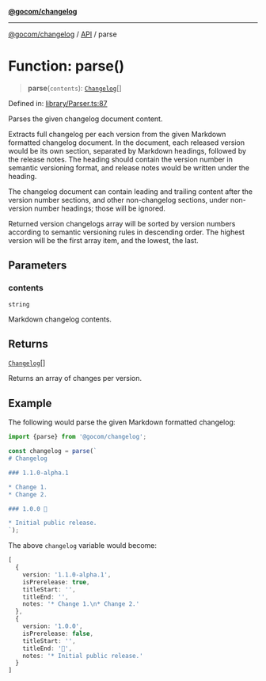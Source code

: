 [**@gocom/changelog**](../README.md)

***

[@gocom/changelog](../README.md) / [API](../Public/API.md) / parse

# Function: parse()

> **parse**(`contents`): [`Changelog`](../Types/API.Changelog.md)[]

Defined in: [library/Parser.ts:87](https://github.com/gocom/changelog/blob/d7610e18677cf5f8af9dd71b6bce7f7fdfcc40fa/src/library/Parser.ts#L87)

Parses the given changelog document content.

Extracts full changelog per each version from the given Markdown formatted changelog document. In the document,
each released version would be its own section, separated by Markdown headings, followed by the release
notes. The heading should contain the version number in semantic versioning format, and release notes would be
written under the heading.

The changelog document can contain leading and trailing content after the version number sections, and other
non-changelog sections, under non-version number headings; those will be ignored.

Returned version changelogs array will be sorted by version numbers according to semantic versioning rules in
descending order. The highest version will be the first array item, and the lowest, the last.

## Parameters

### contents

`string`

Markdown changelog contents.

## Returns

[`Changelog`](../Types/API.Changelog.md)[]

Returns an array of changes per version.

## Example

The following would parse the given Markdown formatted changelog:
```ts
import {parse} from '@gocom/changelog';

const changelog = parse(`
# Changelog

### 1.1.0-alpha.1

* Change 1.
* Change 2.

### 1.0.0 🚀

* Initial public release.
`);
```
The above `changelog` variable would become:
```typescript
[
  {
    version: '1.1.0-alpha.1',
    isPrerelease: true,
    titleStart: '',
    titleEnd: '',
    notes: '* Change 1.\n* Change 2.'
  },
  {
    version: '1.0.0',
    isPrerelease: false,
    titleStart: '',
    titleEnd: '🚀',
    notes: '* Initial public release.'
  }
]
```

